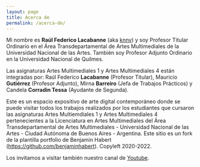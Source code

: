 ```yaml
---
layout: page
title: Acerca de
permalink: /acerca-de/
---
```


Mi nombre es **Raúl Federico Lacabanne** (aka [knnv](https://github.com/knnv-ar)) y soy Profesor Titular Ordinario en el Área Transdepartamental de Artes Multimediales de la Universidad Nacional de las Artes. También soy Profesor Adjunto Ordinario en la Universidad Nacional de Quilmes.

Las asignaturas Artes Multimediales 1 y Artes Multimediales 4 están integradas por: Raúl Federico **Lacabanne** (Profesor Titular), Mauricio **Gutiérrez** (Profesor Adjunto), Mirna **Barreiro** (Jefa de Trabajos Prácticos) y Candela **Corradin Tessa** (Ayudante de Segunda).

Este es un espacio expositivo de arte digital contemporáneo donde se puede visitar todos los trabajos realizados por los estudiantes que cursaron las asignaturas Artes Multiemdiales 1 y Artes Multimediales 4 pertenecientes a la Licenciatura en Artes Multimediales del Área Transdepartamental de Artes Multimediales - Universidad Nacional de las Artes - Ciudad Autónoma de Buenos Aires - Argentina. Este sitio es un fork de la plantilla portfolio de Benjamin Habert (https://github.com/benjaminhabert). Copyleft 2020-2022.

Los invitamos a visitar también nuestro canal de [Youtube](https://www.youtube.com/channel/UCmXuU1BZVZDfdqraE5s8QiQ).
